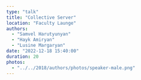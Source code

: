 ```yaml
---
type: "talk"
title: "Collective Server"
location: "Faculty Launge"
authors:
  - "Samvel Harutyunyan"
  - "Hayk Amiryan"
  - "Lusine Margaryan"
date: "2022-12-18 15:40:00"
duration: 20
photos:
  - "../../2018/authors/photos/speaker-male.png"
---
```

